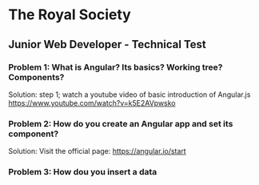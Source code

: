 
# The Royal Society

## Junior Web Developer - Technical Test

### Problem 1: What is Angular? Its basics? Working tree? Components?

Solution: step 1; watch a youtube video of basic introduction of Angular.js
<https://www.youtube.com/watch?v=k5E2AVpwsko>

### Problem 2: How do you create an Angular app and set its component?

Solution: Visit the official page: <https://angular.io/start>

### Problem 3: How dou you insert a data 
